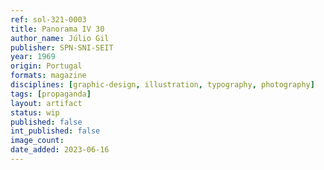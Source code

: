 ```yaml
---
ref: sol-321-0003
title: Panorama IV 30
author_name: Júlio Gil
publisher: SPN-SNI-SEIT
year: 1969
origin: Portugal
formats: magazine
disciplines: [graphic-design, illustration, typography, photography]
tags: [propaganda]
layout: artifact
status: wip
published: false
int_published: false
image_count:
date_added: 2023-06-16
---
```

